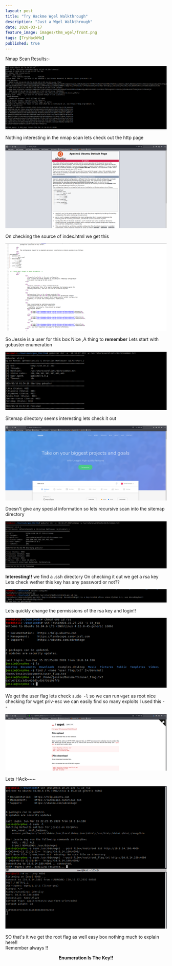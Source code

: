 ```yaml
---
layout: post
title: "Try Hackme Wgel Walkthrough"
description: "Just a Wgel Walkthrough"
date: 2020-03-17
feature_image: images/thm_wgel/front.png
tags: [TryHackMe]
published: true
---
```


<!--more-->
Nmap Scan Results:-

![](images/thm_wgel/2.png)

Nothing interesting in the nmap scan lets check out the http page

![](images/thm_wgel/1.png)

On checking the source of index.html we get this

![](images/thm_wgel/3.png)

So Jessie is a user for this box
Nice ,A thing to **remember**
Lets start with gobuster enumeration

![](images/thm_wgel/4.png)

Sitemap directory seems interesting
lets check it out 

![](images/thm_wgel/5.png)

Doesn't give any special information 
so lets recursive scan into the sitemap directory 

![](images/thm_wgel/6.png)

<b>Interesting!!</b>
we find a .ssh directory 
On checking it out we get a rsa key
Lets check wether this key has any password or not??

![](images/thm_wgel/7.png)

Lets quickly change the permissions of the rsa key and login!!

![](images/thm_wgel/8.png)

We get the user flag 
lets check `sudo -l`
so we can run `wget` as root nice checking for wget priv-esc we can easily find so many exploits
I used this --

![](images/thm_wgel/10.png)

Lets HAck~~~

![](images/thm_wgel/9.png)

SO that's it we get the root flag as well
easy box nothing much to explain here!!<br>
Remember always !!

<b><center>Enumeration Is The Key!!</center></b>